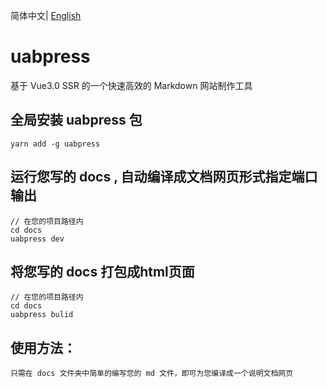 简体中文| [English](./README_en-US.md)

# uabpress
基于 Vue3.0 SSR 的一个快速高效的 Markdown 网站制作工具

## 全局安装 uabpress 包
```
yarn add -g uabpress
```

## 运行您写的 docs , 自动编译成文档网页形式指定端口输出
```
// 在您的项目路径内
cd docs
uabpress dev
```

## 将您写的 docs 打包成html页面
```
// 在您的项目路径内
cd docs
uabpress bulid
```

## 使用方法：
```
只需在 docs 文件夹中简单的编写您的 md 文件，即可为您编译成一个说明文档网页
  
```